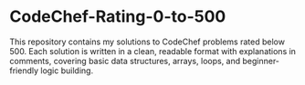 # CodeChef-Rating-0-to-500
This repository contains my solutions to CodeChef problems rated below 500. Each solution is written in a clean, readable format with explanations in comments, covering basic data structures, arrays, loops, and beginner-friendly logic building.
